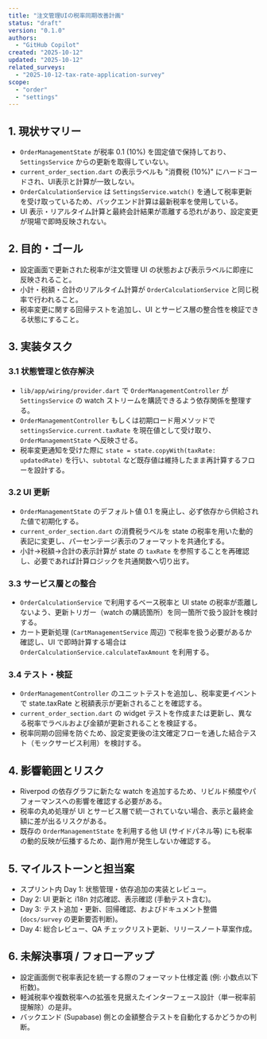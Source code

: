 ```yaml
---
title: "注文管理UIの税率同期改善計画"
status: "draft"
version: "0.1.0"
authors:
  - "GitHub Copilot"
created: "2025-10-12"
updated: "2025-10-12"
related_surveys:
  - "2025-10-12-tax-rate-application-survey"
scope:
  - "order"
  - "settings"
---
```


## 1. 現状サマリー
- `OrderManagementState` が税率 0.1 (10%) を固定値で保持しており、`SettingsService` からの更新を取得していない。
- `current_order_section.dart` の表示ラベルも "消費税 (10%)" にハードコードされ、UI表示と計算が一致しない。
- `OrderCalculationService` は `SettingsService.watch()` を通して税率更新を受け取っているため、バックエンド計算は最新税率を使用している。
- UI 表示・リアルタイム計算と最終会計結果が乖離する恐れがあり、設定変更が現場で即時反映されない。

## 2. 目的・ゴール
- 設定画面で更新された税率が注文管理 UI の状態および表示ラベルに即座に反映されること。
- 小計・税額・合計のリアルタイム計算が `OrderCalculationService` と同じ税率で行われること。
- 税率変更に関する回帰テストを追加し、UI とサービス層の整合性を検証できる状態にすること。

## 3. 実装タスク
### 3.1 状態管理と依存解決
- `lib/app/wiring/provider.dart` で `OrderManagementController` が `SettingsService` の watch ストリームを購読できるよう依存関係を整理する。
- `OrderManagementController` もしくは初期ロード用メソッドで `settingsService.current.taxRate` を現在値として受け取り、`OrderManagementState` へ反映させる。
- 税率変更通知を受けた際に `state = state.copyWith(taxRate: updatedRate)` を行い、`subtotal` など既存値は維持したまま再計算するフローを設計する。

### 3.2 UI 更新
- `OrderManagementState` のデフォルト値 0.1 を廃止し、必ず依存から供給された値で初期化する。
- `current_order_section.dart` の消費税ラベルを state の税率を用いた動的表記に変更し、パーセンテージ表示のフォーマットを共通化する。
- 小計→税額→合計の表示計算が state の `taxRate` を参照することを再確認し、必要であれば計算ロジックを共通関数へ切り出す。

### 3.3 サービス層との整合
- `OrderCalculationService` で利用するベース税率と UI state の税率が乖離しないよう、更新トリガー（watch の購読箇所）を同一箇所で扱う設計を検討する。
- カート更新処理 (`CartManagementService` 周辺) で税率を扱う必要があるか確認し、UI で即時計算する場合は `OrderCalculationService.calculateTaxAmount` を利用する。

### 3.4 テスト・検証
- `OrderManagementController` のユニットテストを追加し、税率変更イベントで state.taxRate と税額表示が更新されることを確認する。
- `current_order_section.dart` の widget テストを作成または更新し、異なる税率でラベルおよび金額が更新されることを検証する。
- 税率同期の回帰を防ぐため、設定変更後の注文確定フローを通した結合テスト（モックサービス利用）を検討する。

## 4. 影響範囲とリスク
- Riverpod の依存グラフに新たな watch を追加するため、リビルド頻度やパフォーマンスへの影響を確認する必要がある。
- 税率の丸め処理が UI とサービス層で統一されていない場合、表示と最終金額に差が出るリスクがある。
- 既存の `OrderManagementState` を利用する他 UI (サイドパネル等) にも税率の動的反映が伝播するため、副作用が発生しないか確認する。

## 5. マイルストーンと担当案
- スプリント内 Day 1: 状態管理・依存追加の実装とレビュー。
- Day 2: UI 更新と i18n 対応確認、表示確認 (手動テスト含む)。
- Day 3: テスト追加・更新、回帰確認、およびドキュメント整備 (`docs/survey` の更新要否判断)。
- Day 4: 総合レビュー、QA チェックリスト更新、リリースノート草案作成。

## 6. 未解決事項 / フォローアップ
- 設定画面側で税率表記を統一する際のフォーマット仕様定義 (例: 小数点以下桁数)。
- 軽減税率や複数税率への拡張を見据えたインターフェース設計（単一税率前提解除）の是非。
- バックエンド (Supabase) 側との金額整合テストを自動化するかどうかの判断。
